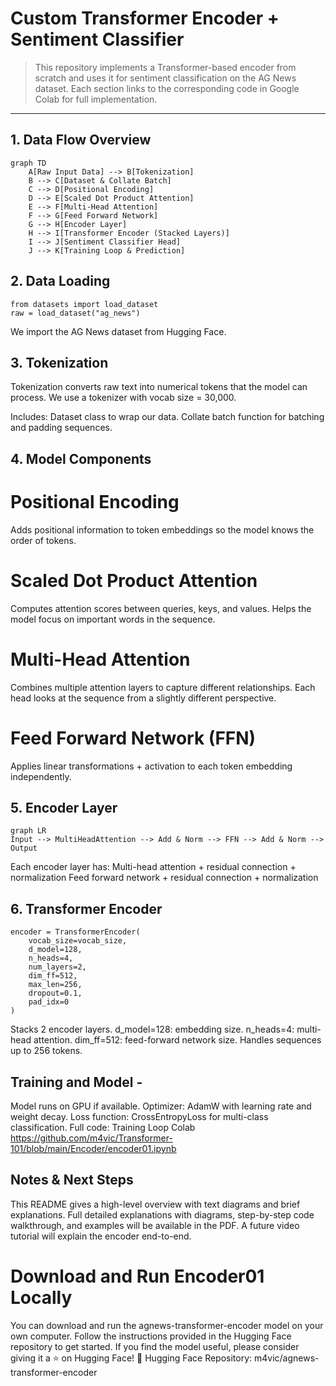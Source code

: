 #  Custom Transformer Encoder + Sentiment Classifier

> This repository implements a Transformer-based encoder from scratch and uses it for sentiment classification on the AG News dataset. Each section links to the corresponding code in Google Colab for full implementation.

---

##  1. Data Flow Overview
```mermaid
graph TD
    A[Raw Input Data] --> B[Tokenization]
    B --> C[Dataset & Collate Batch]
    C --> D[Positional Encoding]
    D --> E[Scaled Dot Product Attention]
    E --> F[Multi-Head Attention]
    F --> G[Feed Forward Network]
    G --> H[Encoder Layer]
    H --> I[Transformer Encoder (Stacked Layers)]
    I --> J[Sentiment Classifier Head]
    J --> K[Training Loop & Prediction]
```

## 2. Data Loading 
```
from datasets import load_dataset
raw = load_dataset("ag_news")
```
We import the AG News dataset from Hugging Face.


## 3. Tokenization
Tokenization converts raw text into numerical tokens that the model can process.
We use a tokenizer with vocab size = 30,000.

Includes:
Dataset class to wrap our data.
Collate batch function for batching and padding sequences.


## 4. Model Components
# Positional Encoding
Adds positional information to token embeddings so the model knows the order of tokens.

# Scaled Dot Product Attention

Computes attention scores between queries, keys, and values.
Helps the model focus on important words in the sequence.

# Multi-Head Attention
Combines multiple attention layers to capture different relationships.
Each head looks at the sequence from a slightly different perspective.

# Feed Forward Network (FFN)
Applies linear transformations + activation to each token embedding independently.


## 5. Encoder Layer
```
graph LR
Input --> MultiHeadAttention --> Add & Norm --> FFN --> Add & Norm --> Output
```
Each encoder layer has:
Multi-head attention + residual connection + normalization
Feed forward network + residual connection + normalization

## 6. Transformer Encoder
```
encoder = TransformerEncoder(
    vocab_size=vocab_size,
    d_model=128,
    n_heads=4,
    num_layers=2,
    dim_ff=512,
    max_len=256,
    dropout=0.1,
    pad_idx=0
)
```
Stacks 2 encoder layers.
d_model=128: embedding size.
n_heads=4: multi-head attention.
dim_ff=512: feed-forward network size.
Handles sequences up to 256 tokens.

## Training and Model - 

Model runs on GPU if available.
Optimizer: AdamW with learning rate and weight decay.
Loss function: CrossEntropyLoss for multi-class classification.
Full code: Training Loop Colab https://github.com/m4vic/Transformer-101/blob/main/Encoder/encoder01.ipynb

## Notes & Next Steps
This README gives a high-level overview with text diagrams and brief explanations.
Full detailed explanations with diagrams, step-by-step code walkthrough, and examples will be available in the PDF.
A future video tutorial will explain the encoder end-to-end.
# Download and Run Encoder01 Locally

You can download and run the agnews-transformer-encoder model on your own computer. Follow the instructions provided in the Hugging Face repository to get started. If you find the model useful, please consider giving it a ⭐ on Hugging Face!
🔗 Hugging Face Repository: m4vic/agnews-transformer-encoder
